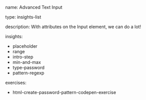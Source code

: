 name: Advanced Text Input

type: insights-list

description: With attributes on the Input element, we can do a lot!

insights:
  - placeholder
  - range
  - intro-step
  - min-and-max
  - type-password
  - pattern-regexp
 
exercises:
  - html-create-password-pattern-codepen-exercise
